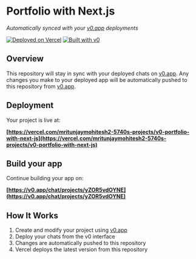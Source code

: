 # Portfolio with Next.js

*Automatically synced with your [v0.app](https://v0.app) deployments*

[![Deployed on Vercel](https://img.shields.io/badge/Deployed%20on-Vercel-black?style=for-the-badge&logo=vercel)](https://vercel.com/mritunjaymohitesh2-5740s-projects/v0-portfolio-with-next-js)
[![Built with v0](https://img.shields.io/badge/Built%20with-v0.app-black?style=for-the-badge)](https://v0.app/chat/projects/yZOR5vdOYNE)

## Overview

This repository will stay in sync with your deployed chats on [v0.app](https://v0.app).
Any changes you make to your deployed app will be automatically pushed to this repository from [v0.app](https://v0.app).

## Deployment

Your project is live at:

**[https://vercel.com/mritunjaymohitesh2-5740s-projects/v0-portfolio-with-next-js](https://vercel.com/mritunjaymohitesh2-5740s-projects/v0-portfolio-with-next-js)**

## Build your app

Continue building your app on:

**[https://v0.app/chat/projects/yZOR5vdOYNE](https://v0.app/chat/projects/yZOR5vdOYNE)**

## How It Works

1. Create and modify your project using [v0.app](https://v0.app)
2. Deploy your chats from the v0 interface
3. Changes are automatically pushed to this repository
4. Vercel deploys the latest version from this repository